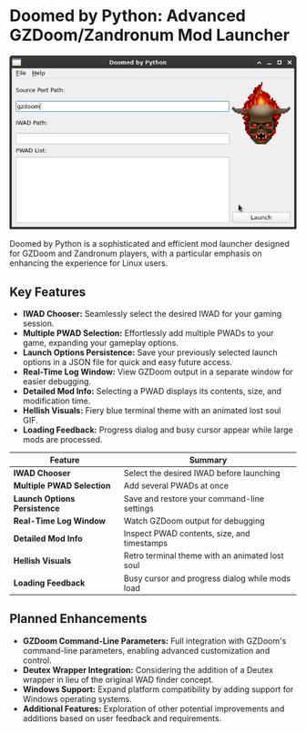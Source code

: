# Doomed by Python: Advanced GZDoom/Zandronum Mod Launcher

![screenshot](./screenshot.png)

Doomed by Python is a sophisticated and efficient mod launcher designed for GZDoom and Zandronum players, with a particular emphasis on enhancing the experience for Linux users.

## Key Features

- **IWAD Chooser:** Seamlessly select the desired IWAD for your gaming session.
- **Multiple PWAD Selection:** Effortlessly add multiple PWADs to your game, expanding your gameplay options.
- **Launch Options Persistence:** Save your previously selected launch options in a JSON file for quick and easy future access.
- **Real-Time Log Window:** View GZDoom output in a separate window for easier debugging.
- **Detailed Mod Info:** Selecting a PWAD displays its contents, size, and modification time.
- **Hellish Visuals:** Fiery blue terminal theme with an animated lost soul GIF.
- **Loading Feedback:** Progress dialog and busy cursor appear while large mods are processed.

| **Feature** | **Summary** |
|-------------|-------------|
| **IWAD Chooser** | Select the desired IWAD before launching |
| **Multiple PWAD Selection** | Add several PWADs at once |
| **Launch Options Persistence** | Save and restore your command-line settings |
| **Real-Time Log Window** | Watch GZDoom output for debugging |
| **Detailed Mod Info** | Inspect PWAD contents, size, and timestamps |
| **Hellish Visuals** | Retro terminal theme with an animated lost soul |
| **Loading Feedback** | Busy cursor and progress dialog while mods load |

## Planned Enhancements

- **GZDoom Command-Line Parameters:** Full integration with GZDoom's command-line parameters, enabling advanced customization and control.
- **Deutex Wrapper Integration:** Considering the addition of a Deutex wrapper in lieu of the original WAD finder concept.
- **Windows Support:** Expand platform compatibility by adding support for Windows operating systems.
- **Additional Features:** Exploration of other potential improvements and additions based on user feedback and requirements.

